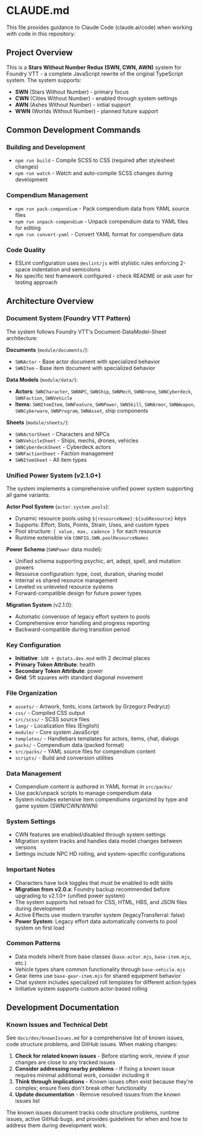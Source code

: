 # CLAUDE.md

This file provides guidance to Claude Code (claude.ai/code) when working with code in this repository.

## Project Overview

This is a **Stars Without Number Redux (SWN, CWN, AWN)** system for Foundry VTT - a complete JavaScript rewrite of the original TypeScript system. The system supports:
- **SWN** (Stars Without Number) - primary focus
- **CWN** (Cities Without Number) - enabled through system settings
- **AWN** (Ashes Without Number) - initial support
- **WWN** (Worlds Without Number) - planned future support

## Common Development Commands

### Building and Development
- `npm run build` - Compile SCSS to CSS (required after stylesheet changes)
- `npm run watch` - Watch and auto-compile SCSS changes during development

### Compendium Management
- `npm run pack-compendium` - Pack compendium data from YAML source files
- `npm run unpack-compendium` - Unpack compendium data to YAML files for editing
- `npm run convert-yaml` - Convert YAML format for compendium data

### Code Quality
- ESLint configuration uses `@eslint/js` with stylistic rules enforcing 2-space indentation and semicolons
- No specific test framework configured - check README or ask user for testing approach

## Architecture Overview

### Document System (Foundry VTT Pattern)
The system follows Foundry VTT's Document-DataModel-Sheet architecture:

**Documents** (`module/documents/`):
- `SWNActor` - Base actor document with specialized behavior
- `SWNItem` - Base item document with specialized behavior

**Data Models** (`module/data/`):
- **Actors**: `SWNCharacter`, `SWNNPC`, `SWNShip`, `SWNMech`, `SWNDrone`, `SWNCyberdeck`, `SWNFaction`, `SWNVehicle`
- **Items**: `SWNItemItem`, `SWNFeature`, `SWNPower`, `SWNSkill`, `SWNArmor`, `SWNWeapon`, `SWNCyberware`, `SWNProgram`, `SWNAsset`, ship components

**Sheets** (`module/sheets/`):
- `SWNActorSheet` - Characters and NPCs
- `SWNVehicleSheet` - Ships, mechs, drones, vehicles
- `SWNCyberdeckSheet` - Cyberdeck actors
- `SWNFactionSheet` - Faction management
- `SWNItemSheet` - All item types

### Unified Power System (v2.1.0+)
The system implements a comprehensive unified power system supporting all game variants:

**Actor Pool System** (`actor.system.pools`):
- Dynamic resource pools using `${resourceName}:${subResource}` keys
- Supports: Effort, Slots, Points, Strain, Uses, and custom types
- Pool structure: `{ value, max, cadence }` for each resource
- Runtime extensible via `CONFIG.SWN.poolResourceNames`

**Power Schema** (`SWNPower` data model):
- Unified schema supporting psychic, art, adept, spell, and mutation powers
- Resource configuration: type, cost, duration, sharing model
- Internal vs shared resource management
- Leveled vs unleveled resource systems
- Forward-compatible design for future power types

**Migration System** (v2.1.0):
- Automatic conversion of legacy effort system to pools
- Comprehensive error handling and progress reporting
- Backward-compatible during transition period

### Key Configuration
- **Initiative**: `1d8 + @stats.dex.mod` with 2 decimal places
- **Primary Token Attribute**: health
- **Secondary Token Attribute**: power
- **Grid**: 5ft squares with standard diagonal movement

### File Organization
- `assets/` - Artwork, fonts, icons (artwork by Grzegorz Pedrycz)
- `css/` - Compiled CSS output
- `src/scss/` - SCSS source files
- `lang/` - Localization files (English)
- `module/` - Core system JavaScript
- `templates/` - Handlebars templates for actors, items, chat, dialogs
- `packs/` - Compendium data (packed format)
- `src/packs/` - YAML source files for compendium content
- `scripts/` - Build and conversion utilities

### Data Management
- Compendium content is authored in YAML format in `src/packs/`
- Use pack/unpack scripts to manage compendium data
- System includes extensive item compendiums organized by type and game system (SWN/CWN/WWN)

### System Settings
- CWN features are enabled/disabled through system settings
- Migration system tracks and handles data model changes between versions
- Settings include NPC HD rolling, and system-specific configurations

### Important Notes
- Characters have lock toggles that must be enabled to edit skills
- **Migration from v2.0.x**: Foundry backup recommended before upgrading to v2.1.0+ (unified power system)
- The system supports hot reload for CSS, HTML, HBS, and JSON files during development
- Active Effects use modern transfer system (legacyTransferral: false)
- **Power System**: Legacy effort data automatically converts to pool system on first load

### Common Patterns
- Data models inherit from base classes (`base-actor.mjs`, `base-item.mjs`, etc.)
- Vehicle types share common functionality through `base-vehicle.mjs`
- Gear items use `base-gear-item.mjs` for shared equipment behavior
- Chat system includes specialized roll templates for different action types
- Initiative system supports custom actor-based rolling

## Development Documentation

### Known Issues and Technical Debt
See `docs/dev/knownIssues.md` for a comprehensive list of known issues, code structure problems, and GitHub issues. When making changes:

1. **Check for related known issues** - Before starting work, review if your changes are close to any tracked issues
2. **Consider addressing nearby problems** - If fixing a known issue requires minimal additional work, consider including it
3. **Think through implications** - Known issues often exist because they're complex; ensure fixes don't break other functionality
4. **Update documentation** - Remove resolved issues from the known issues list

The known issues document tracks code structure problems, runtime issues, active GitHub bugs, and provides guidelines for when and how to address them during development work.